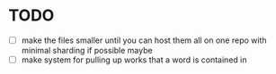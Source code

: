 # TODO

- [ ] make the files smaller until you can host them all on one repo with minimal sharding if possible maybe
- [ ] make system for pulling up works that a word is contained in